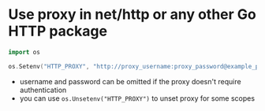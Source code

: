# Use proxy in net/http or any other Go HTTP package

```Go
import os

os.Setenv("HTTP_PROXY", "http://proxy_username:proxy_password@example_proxy.io:port")
```

- username and password can be omitted if the proxy doesn't require authentication
- you can use `os.Unsetenv("HTTP_PROXY")` to unset proxy for some scopes
